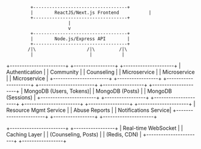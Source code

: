              +-----------------------------------+
             |        ReactJS/Next.js Frontend           |
             +-----------------------------------+
                           |       
                           v
             +-----------------------------------+
             |        Node.js/Express API        |
             +-----------------------------------+
            /|\                   /|\         /|\
             |                     |           |
+-----------------------+   +-----------------+   +---------------------+
|      Authentication    |   |   Community     |   |   Counseling         |
|      Microservice      |   |   Microservice  |   |   Microservice        |
+-----------------------+   +-----------------+   +---------------------+
+-----------------------+   +-----------------+   +---------------------+
| MongoDB (Users, Tokens)|   | MongoDB (Posts) |   | MongoDB (Sessions)   |
+-----------------------+   +-----------------+   +---------------------+
+-----------------------+   +-----------------+   +---------------------+
| Resource Mgmt Service |   | Abuse Reports   |   | Notifications Service|
+-----------------------+   +-----------------+   +---------------------+

+-----------------------+   +-----------------+
| Real-time WebSocket    |   | Caching Layer   |
| (Counseling, Posts)    |   | (Redis, CDN)    |
+-----------------------+   +-----------------+
